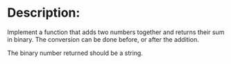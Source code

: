 # Description:

Implement a function that adds two numbers together and returns their sum in binary.
The conversion can be done before, or after the addition.

The binary number returned should be a string.
